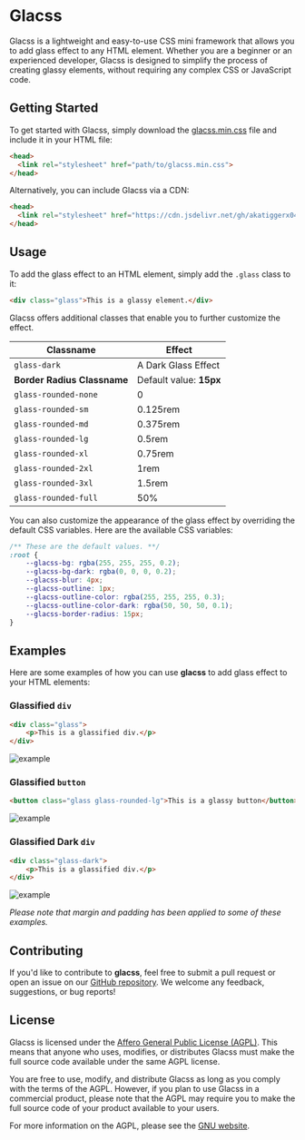 # Glacss

Glacss is a lightweight and easy-to-use CSS mini framework that allows you to add glass effect to any HTML element. Whether you are a beginner or an experienced developer, Glacss is designed to simplify the process of creating glassy elements, without requiring any complex CSS or JavaScript code.

## Getting Started

To get started with Glacss, simply download the [glacss.min.css](https://github.com/akatiggerx04/glacss/blob/main/glacss.min.css) file and include it in your HTML file:

```html
<head>
  <link rel="stylesheet" href="path/to/glacss.min.css">
</head>
```

Alternatively, you can include Glacss via a CDN:

```html
<head>
  <link rel="stylesheet" href="https://cdn.jsdelivr.net/gh/akatiggerx04/glacss/glacss.min.css">
</head>
```

## Usage

To add the glass effect to an HTML element, simply add the `.glass` class to it:

```html
<div class="glass">This is a glassy element.</div>
```

Glacss offers additional classes that enable you to further customize the effect.

|**Classname**|**Effect**|
|--|--|
|`glass-dark`|A Dark Glass Effect|
|**Border Radius Classname**|Default value: **15px**|
|`glass-rounded-none`|0|
|`glass-rounded-sm`|0.125rem|
|`glass-rounded-md`|0.375rem|
|`glass-rounded-lg`|0.5rem|
|`glass-rounded-xl`|0.75rem|
|`glass-rounded-2xl`|1rem|
|`glass-rounded-3xl`|1.5rem|
|`glass-rounded-full`|50%|

You can also customize the appearance of the glass effect by overriding the default CSS variables. Here are the available CSS variables:

```css
/** These are the default values. **/
:root {
    --glacss-bg: rgba(255, 255, 255, 0.2);
    --glacss-bg-dark: rgba(0, 0, 0, 0.2);
    --glacss-blur: 4px;
    --glacss-outline: 1px;
    --glacss-outline-color: rgba(255, 255, 255, 0.3);
    --glacss-outline-color-dark: rgba(50, 50, 50, 0.1);
    --glacss-border-radius: 15px;
}
```

## Examples

Here are some examples of how you can use **glacss** to add glass effect to your HTML elements:

### Glassified `div`

```html
<div class="glass">
    <p>This is a glassified div.</p>
</div>
```

![example](https://i.ibb.co/sVYs7Vx/Screenshot-from-2023-02-26-19-06-32.png)

### Glassified `button`

```html
<button class="glass glass-rounded-lg">This is a glassy button</button>
```

![example](https://i.ibb.co/7rngY0f/1.png)

### Glassified Dark `div`

```html
<div class="glass-dark">
    <p>This is a glassified div.</p>
</div>
```

![example](https://i.ibb.co/5RhmbYv/2.png)

*Please note that margin and padding has been applied to some of these examples.*

## Contributing

If you'd like to contribute to **glacss**, feel free to submit a pull request or open an issue on our [GitHub repository](https://github.com/akatiggerx04/glacss). We welcome any feedback, suggestions, or bug reports!

## License

Glacss is licensed under the [Affero General Public License (AGPL)](https://www.gnu.org/licenses/agpl-3.0.en.html). This means that anyone who uses, modifies, or distributes Glacss must make the full source code available under the same AGPL license.

You are free to use, modify, and distribute Glacss as long as you comply with the terms of the AGPL. However, if you plan to use Glacss in a commercial product, please note that the AGPL may require you to make the full source code of your product available to your users.

For more information on the AGPL, please see the [GNU website](https://www.gnu.org/licenses/why-affero-gpl.en.html).